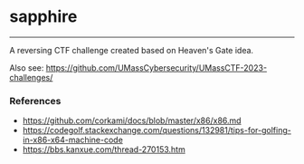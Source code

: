 # sapphire

---

A reversing CTF challenge created based on Heaven's Gate idea.

Also see: https://github.com/UMassCybersecurity/UMassCTF-2023-challenges/

### References

- https://github.com/corkami/docs/blob/master/x86/x86.md
- https://codegolf.stackexchange.com/questions/132981/tips-for-golfing-in-x86-x64-machine-code
- https://bbs.kanxue.com/thread-270153.htm
